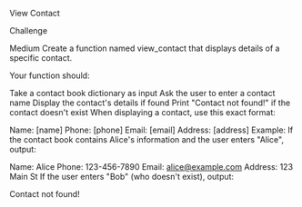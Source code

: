 View Contact


Challenge

Medium
Create a function named view_contact that displays details of a specific contact.

Your function should:

Take a contact book dictionary as input
Ask the user to enter a contact name
Display the contact's details if found
Print "Contact not found!" if the contact doesn't exist
When displaying a contact, use this exact format:

Name: [name]
Phone: [phone]
Email: [email]
Address: [address]
Example:
If the contact book contains Alice's information and the user enters "Alice", output:

Name: Alice
Phone: 123-456-7890
Email: alice@example.com
Address: 123 Main St
If the user enters "Bob" (who doesn't exist), output:

Contact not found!

